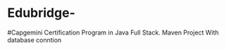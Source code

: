 # Edubridge-
#Capgemini Certification Program in Java Full Stack.
Maven Project With database conntion

